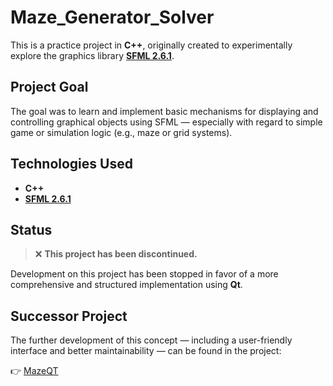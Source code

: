 # Maze_Generator_Solver

This is a practice project in **C++**, originally created to experimentally explore the graphics library **[SFML 2.6.1](https://github.com/SFML/SFML)**.

## Project Goal

The goal was to learn and implement basic mechanisms for displaying and controlling graphical objects using SFML — especially with regard to simple game or simulation logic (e.g., maze or grid systems).

## Technologies Used

- **C++**
- **[SFML 2.6.1](https://github.com/SFML/SFML)**

## Status

> ❌ **This project has been discontinued.**

Development on this project has been stopped in favor of a more comprehensive and structured implementation using **Qt**.

## Successor Project

The further development of this concept — including a user-friendly interface and better maintainability — can be found in the project:

👉 [MazeQT](https://github.com/Nils-Scharein/MazeQT)
